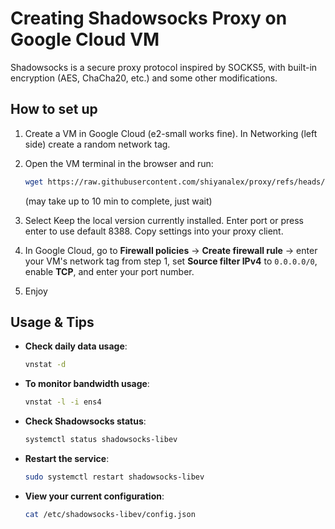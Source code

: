 # Creating Shadowsocks Proxy on Google Cloud VM

Shadowsocks is a secure proxy protocol inspired by SOCKS5, with built-in encryption (AES, ChaCha20, etc.) and some other modifications.

## How to set up

1. Create a VM in Google Cloud (e2-small works fine). In Networking (left side) create a random network tag.

2. Open the VM terminal in the browser and run:

   ```bash
   wget https://raw.githubusercontent.com/shiyanalex/proxy/refs/heads/master/script.sh -O script.sh && chmod +x script.sh && sudo ./script.sh
   ```
   (may take up to 10 min to complete, just wait)
4. Select Keep the local version currently installed. Enter port or press enter to use default 8388. Copy settings into your proxy client.

5. In Google Cloud, go to **Firewall policies** → **Create firewall rule** → enter your VM's network tag from step 1, set **Source filter IPv4** to `0.0.0.0/0`, enable **TCP**, and enter your port number.

5. Enjoy
   
## Usage & Tips

- **Check daily data usage**:
  ```bash
  vnstat -d
  ```
  
- **To monitor bandwidth usage**:
  ```bash
  vnstat -l -i ens4
  ```

- **Check Shadowsocks status**:
  ```bash
  systemctl status shadowsocks-libev
  ```

- **Restart the service**:
  ```bash
  sudo systemctl restart shadowsocks-libev
  ```

- **View your current configuration**:
  ```bash
  cat /etc/shadowsocks-libev/config.json
  ```
